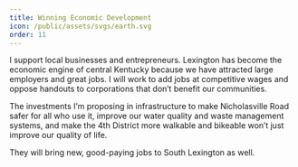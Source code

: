 ```yaml
---
title: Winning Economic Development
icon: /public/assets/svgs/earth.svg
order: 11
---
```


I support local businesses and entrepreneurs. Lexington has become the economic engine of central Kentucky because we have attracted large employers and great jobs. I will work to add jobs at competitive wages and oppose handouts to corporations that don’t benefit our communities.

The investments I’m proposing in infrastructure to make Nicholasville Road safer for all who use it, improve our water quality and waste management systems, and make the 4th District more walkable and bikeable won’t just improve our quality of life.

They will bring new, good-paying jobs to South Lexington as well.
